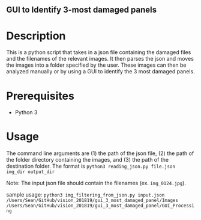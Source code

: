 GUI to Identify 3-most damaged panels
---
# Description
This is a python script that takes in a json file containing the damaged files and the filenames of the relevant images. It then parses the json and moves the images into a folder specified by the user. These images can then be analyzed manually or by using a GUI to identify the 3 most damaged panels.

# Prerequisites
- Python 3

# Usage
The command line arguments are (1) the path of the json file, (2) the path of the folder directory containing the images, and (3) the path of the destination folder. The format is `python3 reading_json.py file.json img_dir output_dir`

Note: The input json file should contain the filenames (ex. `img_0124.jpg`). 

sample usage:
`python3 img_filtering_from_json.py input.json /Users/Sean/GitHub/vision_201819/gui_3_most_damaged_panel/Images /Users/Sean/GitHub/vision_201819/gui_3_most_damaged_panel/GUI_Processing`
